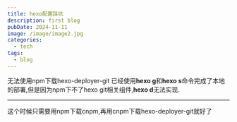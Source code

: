 ```yaml
---
title: hexo配置踩坑
description: first blog
pubDate: 2024-11-11
image: /image/image2.jpg
categories:
  - tech
tags:
  - blog  
---
```


无法使用npm下载hexo-deployer-git
已经使用**hexo g**和**hexo s**命令完成了本地的部署,但是因为npm下不了hexo git相关组件,**hexo d**无法实现.

---
这个时候只需要用npm下载cnpm,再用cnpm下载hexo-deployer-git就好了
